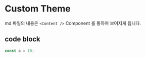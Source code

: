 # Custom Theme

md 파일의 내용은 `<Content />` Component 를 통하여 보여지게 됩니다.

## code block

```js
const a = 10;
```
